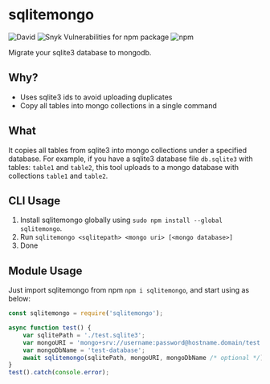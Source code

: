 # sqlitemongo

![David](https://img.shields.io/david/myisaak/sqlitemongo)
![Snyk Vulnerabilities for npm package](https://img.shields.io/snyk/vulnerabilities/npm/sqlitemongo)
![npm](https://img.shields.io/npm/dw/sqlitemongo)

Migrate your sqlite3 database to mongodb.

## Why?

- Uses sqlite3 ids to avoid uploading duplicates
- Copy all tables into mongo collections in a single command

## What

It copies all tables from sqlite3 into mongo collections under a specified database. For example, if you have a sqlite3 database file `db.sqlite3` with tables: `table1` and `table2`, this tool uploads to a mongo database with collections `table1` and `table2`.

## CLI Usage

1. Install sqlitemongo globally using `sudo npm install --global sqlitemongo`.
2. Run `sqlitemongo <sqlitepath> <mongo uri> [<mongo database>]`
3. Done

## Module Usage

Just import sqlitemongo from npm `npm i sqlitemongo`, and start using as below:

```js
const sqlitemongo = require('sqlitemongo');

async function test() {
	var sqlitePath = './test.sqlite3';
	var mongoURI = 'mongo+srv://username:password@hostname.domain/test';
	var mongoDbName = 'test-database';
	await sqlitemongo(sqlitePath, mongoURI, mongoDbName /* optional */);
}
test().catch(console.error);
```
